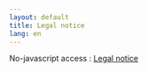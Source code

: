```yaml
---
layout: default
title: Legal notice
lang: en
---
```


<div id="legal-holder">
  <!-- Fallback for no-JS visitors -->
  <noscript>
    <p>No-javascript access : <a href="{{ site.url_legal }}">Legal notice</a></p>
  </noscript>

  <!-- Frame starts empty -->
  <iframe id="legalFrame" loading="lazy" style="width:100%; height:110vh; border:none;"></iframe>
</div>

<script>
document.addEventListener("DOMContentLoaded", () => {
  const delay = 1000 + Math.random() * 500;          // 1-1.5 s
  setTimeout(() => {
    document.getElementById("legalFrame").src = "{{ site.url_legal }}";
  }, delay);
});
</script>

---

JavaScript is required to display the full legal notice.
